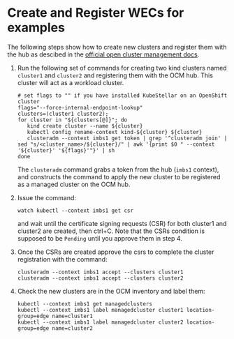 # Create and Register WECs for examples

The following steps show how to create new clusters and
register them with the hub as descibed in the
[official open cluster management docs](https://open-cluster-management.io/getting-started/installation/start-the-control-plane/).

1. Run the following set of commands for creating two kind clusters named `cluster1` and `cluster2` and registering them with the
OCM hub. This cluster will act as a workload cluster.

   ```shell
   # set flags to "" if you have installed KubeStellar on an OpenShift cluster
   flags="--force-internal-endpoint-lookup"
   clusters=(cluster1 cluster2);
   for cluster in "${clusters[@]}"; do
      kind create cluster --name ${cluster}
      kubectl config rename-context kind-${cluster} ${cluster}
      clusteradm --context imbs1 get token | grep '^clusteradm join' | sed "s/<cluster_name>/${cluster}/" | awk '{print $0 " --context '${cluster}' '${flags}'"}' | sh
   done   
   ```

   The `clusteradm` command grabs a token from the hub (`imbs1` context), and constructs the command to apply the new cluster
   to be registered as a managed cluster on the OCM hub.

2. Issue the command:

   ```shell
   watch kubectl --context imbs1 get csr
   ```

   and wait until the certificate signing requests (CSR) for both cluster1 and cluster2 are created, then
   ctrl+C.
   Note that the CSRs condition is supposed to be `Pending` until you approve them in step 4.

3. Once the CSRs are created approve the csrs to complete the cluster registration with the command:

   ```shell
   clusteradm --context imbs1 accept --clusters cluster1
   clusteradm --context imbs1 accept --clusters cluster2
   ```

4. Check the new clusters are in the OCM inventory and label them:

   ```shell
   kubectl --context imbs1 get managedclusters
   kubectl --context imbs1 label managedcluster cluster1 location-group=edge name=cluster1
   kubectl --context imbs1 label managedcluster cluster2 location-group=edge name=cluster2
   ```
